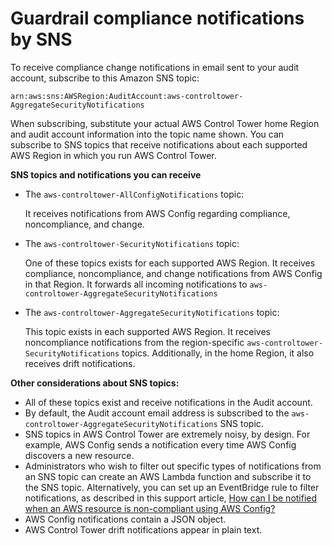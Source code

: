 # Guardrail compliance notifications by SNS<a name="receive-notifications"></a>

To receive compliance change notifications in email sent to your audit account, subscribe to this Amazon SNS topic:

`arn:aws:sns:AWSRegion:AuditAccount:aws-controltower-AggregateSecurityNotifications` 

When subscribing, substitute your actual AWS Control Tower home Region and audit account information into the topic name shown\. You can subscribe to SNS topics that receive notifications about each supported AWS Region in which you run AWS Control Tower\.

**SNS topics and notifications you can receive**
+ The `aws-controltower-AllConfigNotifications` topic:

  It receives notifications from AWS Config regarding compliance, noncompliance, and change\.
+ The `aws-controltower-SecurityNotifications` topic:

  One of these topics exists for each supported AWS Region\. It receives compliance, noncompliance, and change notifications from AWS Config in that Region\. It forwards all incoming notifications to `aws-controltower-AggregateSecurityNotifications`
+ The `aws-controltower-AggregateSecurityNotifications` topic:

  This topic exists in each supported AWS Region\. It receives noncompliance notifications from the region\-specific `aws-controltower-SecurityNotifications` topics\. Additionally, in the home Region, it also receives drift notifications\.

**Other considerations about SNS topics:**
+ All of these topics exist and receive notifications in the Audit account\.
+  By default, the Audit account email address is subscribed to the `aws-controltower-AggregateSecurityNotifications` SNS topic\.
+ SNS topics in AWS Control Tower are extremely noisy, by design\. For example, AWS Config sends a notification every time AWS Config discovers a new resource\.
+ Administrators who wish to filter out specific types of notifications from an SNS topic can create an AWS Lambda function and subscribe it to the SNS topic\. Alternatively, you can set up an EventBridge rule to filter notifications, as described in this support article, [How can I be notified when an AWS resource is non\-compliant using AWS Config?](http://aws.amazon.com/premiumsupport/knowledge-center/config-resource-non-compliant/)
+ AWS Config notifications contain a JSON object\.
+ AWS Control Tower drift notifications appear in plain text\.